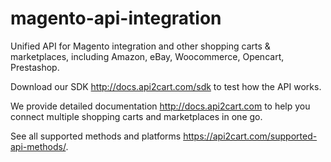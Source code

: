 # magento-api-integration
 Unified API for Magento integration and other shopping carts &amp; marketplaces, including Amazon, eBay, Woocommerce, Opencart,
 Prestashop.  
 
 Download our SDK http://docs.api2cart.com/sdk to test how the API works.   
 
 We provide detailed documentation http://docs.api2cart.com to help you connect multiple shopping carts and marketplaces
 in one go.   
 
 See all supported methods and platforms https://api2cart.com/supported-api-methods/. 
